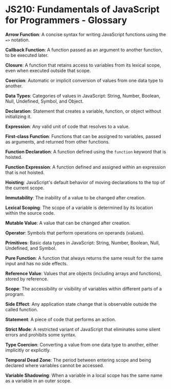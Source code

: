 # JS210: Fundamentals of JavaScript for Programmers - Glossary

**Arrow Function**: A concise syntax for writing JavaScript functions using the `=>` notation.

**Callback Function**: A function passed as an argument to another function, to be executed later.

**Closure**: A function that retains access to variables from its lexical scope, even when executed outside that scope.

**Coercion**: Automatic or implicit conversion of values from one data type to another.

**Data Types**: Categories of values in JavaScript: String, Number, Boolean, Null, Undefined, Symbol, and Object.

**Declaration**: Statement that creates a variable, function, or object without initializing it.

**Expression**: Any valid unit of code that resolves to a value.

**First-class Function**: Functions that can be assigned to variables, passed as arguments, and returned from other functions.

**Function Declaration**: A function defined using the `function` keyword that is hoisted.

**Function Expression**: A function defined and assigned within an expression that is not hoisted.

**Hoisting**: JavaScript's default behavior of moving declarations to the top of the current scope.

**Immutability**: The inability of a value to be changed after creation.

**Lexical Scoping**: The scope of a variable is determined by its location within the source code.

**Mutable Value**: A value that can be changed after creation.

**Operator**: Symbols that perform operations on operands (values).

**Primitives**: Basic data types in JavaScript: String, Number, Boolean, Null, Undefined, and Symbol.

**Pure Function**: A function that always returns the same result for the same input and has no side effects.

**Reference Value**: Values that are objects (including arrays and functions), stored by reference.

**Scope**: The accessibility or visibility of variables within different parts of a program.

**Side Effect**: Any application state change that is observable outside the called function.

**Statement**: A piece of code that performs an action.

**Strict Mode**: A restricted variant of JavaScript that eliminates some silent errors and prohibits some syntax.

**Type Coercion**: Converting a value from one data type to another, either implicitly or explicitly.

**Temporal Dead Zone**: The period between entering scope and being declared where variables cannot be accessed.

**Variable Shadowing**: When a variable in a local scope has the same name as a variable in an outer scope.
